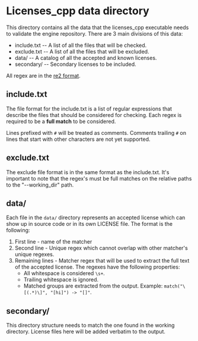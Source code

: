 # Licenses_cpp data directory

This directory contains all the data that the licenses_cpp executable needs to
validate the engine repository.  There are 3 main divisions of this data:

- include.txt -- A list of all the files that will be checked.
- exclude.txt -- A list of all the files that will be excluded.
- data/ -- A catalog of all the accepted and known licenses.
- secondary/ -- Secondary licenses to be included.

All regex are in the [re2 format](https://github.com/google/re2/wiki/syntax).

## include.txt

The file format for the include.txt is a list of regular expressions that
describe the files that should be considered for checking.  Each regex is
required to be a **full match** to be considered.

Lines prefixed with `#` will be treated as comments. Comments trailing `#` on
lines that start with other characters are not yet supported.

## exclude.txt

The exclude file format is in the same format as the include.txt.  It's important
to note that the regex's must be full matches on the relative paths to the
"--working_dir" path.

## data/

Each file in the `data/` directory represents an accepted license which can
show up in source code or in its own LICENSE file.  The format is the following:

1) First line - name of the matcher
2) Second line - Unique regex which cannot overlap with other matcher's unique
   regexes.
3) Remaining lines - Matcher regex that will be used to extract the full text
   of the accepted license.  The regexes have the following properties:
   - All whitespace is considered `\s+`.
   - Trailing whitespace is ignored.
   - Matched groups are extracted from the output.  Example:
     `match("\[(.*)\]", "[hi]") -> "[]"`.

## secondary/

This directory structure needs to match the one found in the working directory.
License files here will be added verbatim to the output.

